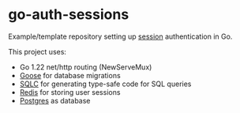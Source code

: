 # go-auth-sessions

Example/template repository setting up <ins>session</ins> authentication in Go.

This project uses:

- Go 1.22 net/http routing (NewServeMux)
- [Goose](https://pressly.github.io/goose/) for database migrations
- [SQLC](https://sqlc.dev/) for generating type-safe code for SQL queries
- [Redis](https://redis.io/) for storing user sessions
- [Postgres](https://www.postgresql.org/) as database